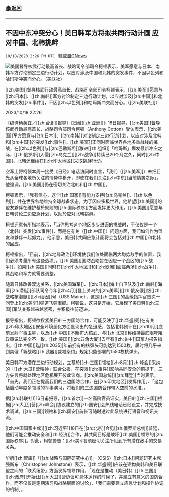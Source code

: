 ###  [:house:返回](README.md)
---


## 不因中东冲突分心！美日韩军方将拟共同行动计画 应对中国、北韩挑衅
`10/18/2023 2:26 PM UTC ` [轉載自GNews](https://gnews.org/articles/1851136)

![美国督导核武行动最高首长、战略司令部司令柯顿表示，美军愿意与日本、南韩军方讨论制定三边行动计划，以应对涉及中国和北韩的突发事件，不因以色列和哈玛斯冲突而分心。（美联社）](https://img.ltn.com.tw/Upload/news/600/2023/10/18/4462821_1_1.jpg "美国督导核武行动最高首长、战略司令部司令柯顿表示，美军愿意与日本、南韩军方讨论制定三边行动计划，以应对涉及中国和北韩的突发事件，不因以色列和哈玛斯冲突而分心。（美联社）")

[[zh:美国]]督导核武行动最高首长、战略司令部司令柯顿表示，[[zh:美军]]愿意与[[zh:日本]]、[[zh:南韩]]军方讨论制定三边行动计划，以应对涉及[[zh:中国]]和北韩的突发[[zh:事件]]，不因[[zh:以色列]]和哈玛斯冲突而分心。（[[zh:美联社]]）

2023/10/18 22:26

〔编译杨芙宜／[[zh:台北]]报导〕《日经[[zh:亚洲]]》18日报导，[[zh:美国]]督导核武行动最高首长、战略司令部司令柯顿（Anthony Cotton）受访表示，[[zh:美国]]军方愿意与[[zh:日本]]、[[zh:南韩]]讨论制定三边行动计划，以应对涉及北韩和[[zh:中国]]的突发[[zh:事件]]。[[zh:美军]]正同时面临世界各地多重战线的挑战，在[[zh:以色列]]与[[zh:巴勒斯坦]]激进[[zh:组织]]「哈玛斯」爆发最新冲突之际，[[zh:俄罗斯]]入侵[[zh:乌克兰]][[zh:战争]]持续已20个月之久，同时[[zh:中国]]、北韩还继续在[[zh:印太地区]]采取挑衅行动。

空军上将柯顿本周一接受《日经》电话访问时直言，「我们（[[zh:美军]]）未把目光从全球各地所关注的情势中移开，即使在我们关注[[zh:中东]]当前情势之际」。他强调，[[zh:美国]]仍在密切关注北韩和[[zh:中国]]。

柯顿表示，「我有信心，这个[[zh:国家]]有能力支持[[zh:乌克兰]]、[[zh:以色列]]，并在世界各地维持全球战备状态。为了因应多极世界，他希望[[zh:美国]]的盟友夥伴在维护基於规则的[[zh:国际秩序]]方面发挥更大作用，[[zh:美国]]愿意与日韩讨论三边应急计划，以助於应对北韩挑衅。

柯顿还意有所指地表示，「当你思考这个地区步步进逼的挑战时，不仅仅是一个（北韩）突发[[zh:事件]]，而是在有关（[[zh:中国]]）问题方面，我们如何作为盟友和夥伴一起努力」。他示意，美日韩共同应急计画将会包括对[[zh:中国]]和北韩的回应。

柯顿指出，「目前，[[zh:地缘政治]]环境使我们位处面临两大均势敌手的位置，我们必须考量所有这些选项」。[[zh:美国]]国防战略旨在因应一个战区的[[zh:战争]]，如果[[zh:美国]]同时在[[zh:印太地区]]和[[zh:欧洲]]面临两场[[zh:战争]]，其战略和军力就需要调整。

随着日韩改善双边关系，[[zh:美国海军]]、[[zh:日本]]海上自卫队及[[zh:南韩]]海军[[zh:潜艇]]部队司令今年[[zh:4月]]登上关岛的[[zh:美军]][[zh:俄亥俄]]级[[zh:战略核潜艇]][[zh:缅因]]号（USS Maine），这是[[zh:三国]]的高级指挥官首次一同登上[[zh:美军]]弹道飞弹潜舰。柯顿说，这只是开始，它展现了美日韩[[zh:三国]]军队关系越来越紧密，并积极往前迈进。

报导指出，柯顿欲拴紧美日韩三方国防合作，可能反映了[[zh:华盛顿]]在有关[[zh:印太地区]]安全环境恶化方面显现出的急迫感，包括北韩预计在[[zh:10月]]底前发射军事卫星，以及[[zh:中国]]不断扩大核武、与[[zh:北京]]称维持最底限吓阻政策说法完全不一致。[[zh:美国]][[zh:五角大厦]]去年有[[zh:关中]]国军力报告指出，[[zh:中国]]迄[[zh:2035]]年前拥有的核弹头可能达到1500枚，届时将几乎来到美俄「新战略[[zh:武器]]裁减条约」规定只能部署的1550枚核弹头。

美日韩军方潜在三边行动规划，立基於[[zh:三国]]领袖[[zh:8月]][[zh:峰会]]采纳的「[[zh:大卫]]营精神」联合公报，在突发[[zh:事件]]影响共同安全的前提下，三方矢言将就处理地区危机展开彼此谘商。[[zh:美国总统]][[zh:拜登]]当时表示，「首先，我们正在提高我们的三边国防合作，在[[zh:印太地区]]发挥作用」、「这包括启动年度多领域的军事演习，将我们的三边国防合作带入空前的水准」。

据[[zh:韩联社]]16日甫报导，[[zh:首尔]]一名高阶官员证实，美日韩[[zh:三国]]根据[[zh:大卫]]营[[zh:峰会]]协议建立的[[zh:国安]]会热线电话已经设立，并完成技术调试。[[zh:三国]]领袖和[[zh:国安]]首长可随时透过此系统进行语音和视讯交流。

[[zh:中国国家主席]][[zh:习近平]]18日在[[zh:北京]]会见[[zh:俄罗斯总统]]普廷，他们可能会推动安全和[[zh:经济]]合作，其共同目标是破坏[[zh:美国]]领导的[[zh:国际秩序]]。对此，柯顿警告：[[zh:美军]]须密切关注所见到所有潜在敌手的交易关系。

华府[[zh:智库]]「[[zh:战略与国际研究中心]]」（CSIS）[[zh:日本]]问题研究主席强斯东（Christopher Johnstone）表示，[[zh:华盛顿]]应该在建构美韩和美日联盟之间的「联系纽带」方面发挥领导作用，「现在是推动（美日韩）[[zh:三国]][[zh:政府]]开始让[[zh:大卫]]营协议可具体运作的时候了，并建立有意义的国防合作，而不仅仅是定期演习和战略层面的讨论」、「我们需要建立应急计划和操作协调的机制」。
